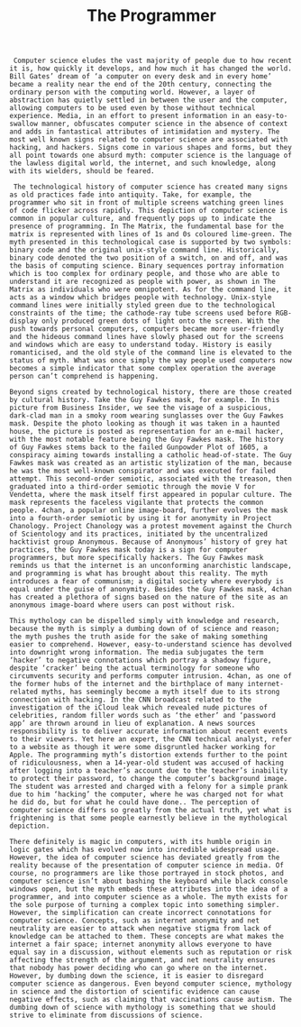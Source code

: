 ﻿---
layout: post
title: The Programmer
---

     Computer science eludes the vast majority of people due to how recent it is, how quickly it develops, and how much it has changed the world. Bill Gates’ dream of ‘a computer on every desk and in every home’ became a reality near the end of the 20th century, connecting the ordinary person with the computing world. However, a layer of abstraction has quietly settled in between the user and the computer, allowing computers to be used even by those without technical experience. Media, in an effort to present information in an easy-to-swallow manner, obfuscates computer science in the absence of context and adds in fantastical attributes of intimidation and mystery. The most well known signs related to computer science are associated with hacking, and hackers. Signs come in various shapes and forms, but they all point towards one absurd myth: computer science is the language of the lawless digital world, the internet, and such knowledge, along with its wielders, should be feared.

     The technological history of computer science has created many signs as old practices fade into antiquity. Take, for example, the programmer who sit in front of multiple screens watching green lines of code flicker across rapidly. This depiction of computer science is common in popular culture, and frequently pops up to indicate the presence of programming. In The Matrix, the fundamental base for the matrix is represented with lines of 1s and 0s coloured lime-green. The myth presented in this technological case is supported by two symbols: binary code and the original unix-style command line. Historically, binary code denoted the two position of a switch, on and off, and was the basis of computing science. Binary sequences portray information which is too complex for ordinary people, and those who are able to understand it are recognized as people with power, as shown in The Matrix as individuals who were omnipotent. As for the command line, it acts as a window which bridges people with technology. Unix-style command lines were initially styled green due to the technological constraints of the time; the cathode-ray tube screens used before RGB-display only produced green dots of light onto the screen. With the push towards personal computers, computers became more user-friendly and the hideous command lines have slowly phased out for the screens and windows which are easy to understand today. History is easily romanticised, and the old style of the command line is elevated to the status of myth. What was once simply the way people used computers now becomes a simple indicator that some complex operation the average person can’t comprehend is happening.

    Beyond signs created by technological history, there are those created by cultural history. Take the Guy Fawkes mask, for example. In this picture from Business Insider, we see the visage of a suspicious, dark-clad man in a smoky room wearing sunglasses over the Guy Fawkes mask. Despite the photo looking as though it was taken in a haunted house, the picture is posted as representation for an e-mail hacker, with the most notable feature being the Guy Fawkes mask. The history of Guy Fawkes stems back to the failed Gunpowder Plot of 1605, a conspiracy aiming towards installing a catholic head-of-state. The Guy Fawkes mask was created as an artistic stylization of the man, because he was the most well-known conspirator and was executed for failed attempt. This second-order semiotic, associated with the treason, then graduated into a third-order semiotic through the movie V for Vendetta, where the mask itself first appeared in popular culture. The mask represents the faceless vigilante that protects the common people. 4chan, a popular online image-board, further evolves the mask into a fourth-order semiotic by using it for anonymity in Project Chanology. Project Chanology was a protest movement against the Church of Scientology and its practices, initiated by the uncentralized hacktivist group Anonymous. Because of Anonymous’ history of grey hat practices, the Guy Fawkes mask today is a sign for computer programmers, but more specifically hackers. The Guy Fawkes mask reminds us that the internet is an unconforming anarchistic landscape, and programming is what has brought about this reality. The myth introduces a fear of communism; a digital society where everybody is equal under the guise of anonymity. Besides the Guy Fawkes mask, 4chan has created a plethora of signs based on the nature of the site as an anonymous image-board where users can post without risk.

    This mythology can be dispelled simply with knowledge and research, because the myth is simply a dumbing down of of science and reason; the myth pushes the truth aside for the sake of making something easier to comprehend. However, easy-to-understand science has devolved into downright wrong information. The media subjugates the term ‘hacker’ to negative connotations which portray a shadowy figure, despite ‘cracker’ being the actual terminology for someone who circumvents security and performs computer intrusion. 4chan, as one of the former hubs of the internet and the birthplace of many internet-related myths, has seemingly become a myth itself due to its strong connection with hacking. In the CNN broadcast related to the investigation of the iCloud leak which revealed nude pictures of celebrities, random filler words such as ‘the ether’ and ‘password app’ are thrown around in lieu of explanation. A news sources responsibility is to deliver accurate information about recent events to their viewers. Yet here an expert, the CNN technical analyst, refer to a website as though it were some disgruntled hacker working for Apple. The programming myth’s distortion extends further to the point of ridiculousness, when a 14-year-old student was accused of hacking after logging into a teacher’s account due to the teacher’s inability to protect their password, to change the computer’s background image. The student was arrested and charged with a felony for a simple prank due to him ‘hacking’ the computer, where he was charged not for what he did do, but for what he could have done.. The perception of computer science differs so greatly from the actual truth, yet what is frightening is that some people earnestly believe in the mythological depiction.
        
    There definitely is magic in computers, with its humble origin in logic gates which has evolved now into incredible widespread usage. However, the idea of computer science has deviated greatly from the reality because of the presentation of computer science in media. Of course, no programmers are like those portrayed in stock photos, and computer science isn’t about bashing the keyboard while black console windows open, but the myth embeds these attributes into the idea of a programmer, and into computer science as a whole. The myth exists for the sole purpose of turning a complex topic into something simpler. However, the simplification can create incorrect connotations for computer science. Concepts, such as internet anonymity and net neutrality are easier to attack when negative stigma from lack of knowledge can be attached to them. These concepts are what makes the internet a fair space; internet anonymity allows everyone to have equal say in a discussion, without elements such as reputation or risk affecting the strength of the argument, and net neutrality ensures that nobody has power deciding who can go where on the internet. However, by dumbing down the science, it is easier to disregard computer science as dangerous. Even beyond computer science, mythology in science and the distortion of scientific evidence can cause negative effects, such as claiming that vaccinations cause autism. The dumbing down of science with mythology is something that we should strive to eliminate from discussions of science.